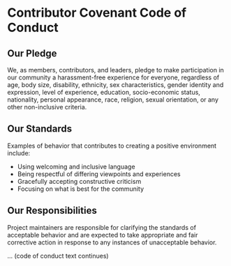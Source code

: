 # Contributor Covenant Code of Conduct

## Our Pledge
We, as members, contributors, and leaders, pledge to make participation in our community a harassment-free experience for everyone, regardless of age, body size, disability, ethnicity, sex characteristics, gender identity and expression, level of experience, education, socio-economic status, nationality, personal appearance, race, religion, sexual orientation, or any other non-inclusive criteria.

## Our Standards
Examples of behavior that contributes to creating a positive environment include:

- Using welcoming and inclusive language
- Being respectful of differing viewpoints and experiences
- Gracefully accepting constructive criticism
- Focusing on what is best for the community

## Our Responsibilities
Project maintainers are responsible for clarifying the standards of acceptable behavior and are expected to take appropriate and fair corrective action in response to any instances of unacceptable behavior.

... (code of conduct text continues)
